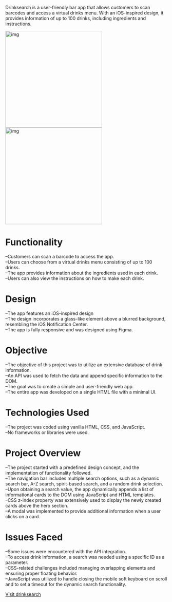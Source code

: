 Drinksearch is a user-friendly bar app that allows customers to scan barcodes and access a virtual drinks menu. With an iOS-inspired design, it provides information of up to 100 drinks, including ingredients and instructions.


<img width="301" alt="img" src="https://www.liamsegura.com/assets/images/design.jpg"><img width="301" alt="img" src="https://www.liamsegura.com/assets/images/drinksearchdesktop.jpg">

# Functionality

–Customers can scan a barcode to access the app.<br>–Users can choose from a virtual drinks menu consisting of up to 100 drinks.<br>–The app provides information about the ingredients used in each drink.<br>–Users can also view the instructions on how to make each drink.

# Design

–The app features an iOS-inspired design<br>–The design incorporates a glass-like element above a blurred background, resembling the iOS Notification Center.<br>–The app is fully responsive and was designed using Figma.

# Objective

–The objective of this project was to utilize an extensive database of drink information.<br>–An API was used to fetch the data and append specific information to the DOM.<br>–The goal was to create a simple and user-friendly web app.<br>–The entire app was developed on a single HTML file with a minimal UI.

# Technologies Used

–The project was coded using vanilla HTML, CSS, and JavaScript.<br>–No frameworks or libraries were used.

# Project Overview

–The project started with a predefined design concept, and the implementation of functionality followed.<br>–The navigation bar includes multiple search options, such as a dynamic search bar, A-Z search, spirit-based search, and a random drink selection.<br>–Upon obtaining a search value, the app dynamically appends a list of informational cards to the DOM using JavaScript and HTML templates.<br>
–CSS z-index property was extensively used to display the newly created cards above the hero section.<br>–A modal was implemented to provide additional information when a user clicks on a card.

# Issues Faced

–Some issues were encountered with the API integration.<br>–To access drink information, a search was needed using a specific ID as a parameter.<br>–CSS-related challenges included managing overlapping elements and ensuring proper floating behavior.<br>–JavaScript was utilized to handle closing the mobile soft keyboard on scroll and to set a timeout for the dynamic search functionality.

[Visit drinksearch](https://drinksearchh.netlify.app)

